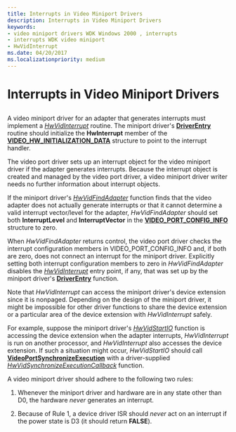 ```yaml
---
title: Interrupts in Video Miniport Drivers
description: Interrupts in Video Miniport Drivers
keywords:
- video miniport drivers WDK Windows 2000 , interrupts
- interrupts WDK video miniport
- HwVidInterrupt
ms.date: 04/20/2017
ms.localizationpriority: medium
---
```


# Interrupts in Video Miniport Drivers


## <span id="ddk_interrupts_in_video_miniport_drivers_gg"></span><span id="DDK_INTERRUPTS_IN_VIDEO_MINIPORT_DRIVERS_GG"></span>


A video miniport driver for an adapter that generates interrupts must implement a [*HwVidInterrupt*](/windows-hardware/drivers/ddi/video/nc-video-pvideo_hw_interrupt) routine. The miniport driver's [**DriverEntry**](./driverentry-of-video-miniport-driver.md) routine should initialize the **HwInterrupt** member of the [**VIDEO\_HW\_INITIALIZATION\_DATA**](/windows-hardware/drivers/ddi/video/ns-video-_video_hw_initialization_data) structure to point to the interrupt handler.

The video port driver sets up an interrupt object for the video miniport driver if the adapter generates interrupts. Because the interrupt object is created and managed by the video port driver, a video miniport driver writer needs no further information about interrupt objects.

If the miniport driver's [*HwVidFindAdapter*](/windows-hardware/drivers/ddi/video/nc-video-pvideo_hw_find_adapter) function finds that the video adapter does not actually generate interrupts or that it cannot determine a valid interrupt vector/level for the adapter, *HwVidFindAdapter* should set both **InterruptLevel** and **InterruptVector** in the [**VIDEO\_PORT\_CONFIG\_INFO**](/windows-hardware/drivers/ddi/video/ns-video-_video_port_config_info) structure to zero.

When *HwVidFindAdapter* returns control, the video port driver checks the interrupt configuration members in VIDEO\_PORT\_CONFIG\_INFO and, if both are zero, does not connect an interrupt for the miniport driver. Explicitly setting both interrupt configuration members to zero in *HwVidFindAdapter* disables the [*HwVidInterrupt*](/windows-hardware/drivers/ddi/video/nc-video-pvideo_hw_interrupt) entry point, if any, that was set up by the miniport driver's [**DriverEntry**](./driverentry-of-video-miniport-driver.md) function.

Note that *HwVidInterrupt* can access the miniport driver's device extension since it is nonpaged. Depending on the design of the miniport driver, it might be impossible for other driver functions to share the device extension or a particular area of the device extension with *HwVidInterrupt* safely.

For example, suppose the miniport driver's [*HwVidStartIO*](/windows-hardware/drivers/ddi/video/nc-video-pvideo_hw_start_io) function is accessing the device extension when the adapter interrupts, *HwVidInterrupt* is run on another processor, and *HwVidInterrupt* also accesses the device extension. If such a situation might occur, *HwVidStartIO* should call [**VideoPortSynchronizeExecution**](/windows-hardware/drivers/ddi/video/nf-video-videoportsynchronizeexecution) with a driver-supplied [*HwVidSynchronizeExecutionCallback*](/windows-hardware/drivers/ddi/video/nc-video-pminiport_synchronize_routine) function.

A video miniport driver should adhere to the following two rules:

1.  Whenever the miniport driver and hardware are in any state other than D0, the hardware *never* generates an interrupt.

2.  Because of Rule 1, a device driver ISR should *never* act on an interrupt if the power state is D3 (it should return **FALSE**).

 

